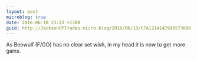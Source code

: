 ```yaml
---
layout: post
microblog: true
date: 2016-06-10 23:23 +1300
guid: http://JacksonOfTrades.micro.blog/2016/06/10/t741214147996573696.html
---
```

As Beowulf (F/GO) has no clear set wish, in my head it is now to get more gains.
